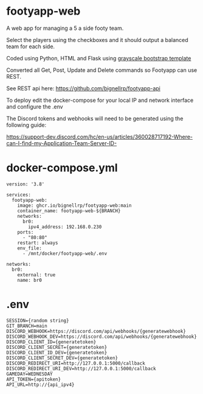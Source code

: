 # footyapp-web

A web app for managing a 5 a side footy team.

Select the players using the checkboxes and it should output a balanced team for each side.

Coded using Python, HTML and Flask using
[grayscale bootstrap template](https://startbootstrap.com/theme/grayscale)

Converted all Get, Post, Update and Delete commands so Footyapp can use REST.

See REST api here: https://github.com/bignellrp/footyapp-api

To deploy edit the docker-compose for your local IP and network interface and configure the .env

The Discord tokens and webhooks will need to be generated using the following guide:

https://support-dev.discord.com/hc/en-us/articles/360028717192-Where-can-I-find-my-Application-Team-Server-ID-


# docker-compose.yml
```
version: '3.8'

services:
  footyapp-web:
    image: ghcr.io/bignellrp/footyapp-web:main
    container_name: footyapp-web-${BRANCH}
    networks:
      br0:
        ipv4_address: 192.168.0.230
    ports:
      - "80:80"
    restart: always
    env_file:
      - /mnt/docker/footyapp-web/.env

networks:
  br0:
    external: true
    name: br0
```

# .env
```
SESSION={random string}
GIT_BRANCH=main
DISCORD_WEBHOOK=https://discord.com/api/webhooks/{generatewebhook}
DISCORD_WEBHOOK_DEV=https://discord.com/api/webhooks/{generatewebhook}
DISCORD_CLIENT_ID={generatetoken}
DISCORD_CLIENT_SECRET={generatetoken}
DISCORD_CLIENT_ID_DEV={generatetoken}
DISCORD_CLIENT_SECRET_DEV={generatetoken}
DISCORD_REDIRECT_URI=http://127.0.0.1:5000/callback
DISCORD_REDIRECT_URI_DEV=http://127.0.0.1:5000/callback
GAMEDAY=WEDNESDAY
API_TOKEN={apitoken}
API_URL=http://{api_ipv4}
```